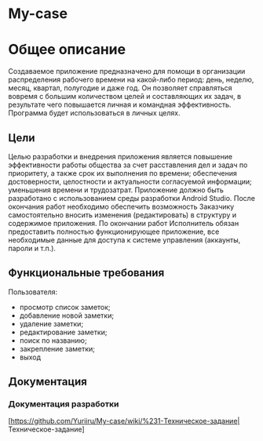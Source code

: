 # My-case
# Общее описание
Создаваемое приложение предназначено для помощи в организации
распределения рабочего времени на какой-либо период: день, неделю, месяц,
квартал, полугодие и даже год. Он позволяет справляться вовремя с большим
количеством целей и составляющих их задач, в результате чего повышается
личная и командная эффективность.
Программа будет использоваться в личных целях.
## Цели 
Целью разработки и внедрения приложения является повышение
эффективности работы общества за счет расставления дел и задач по
приоритету, а также срок их выполнения по времени; обеспечения
достоверности, целостности и актуальности согласуемой информации;
уменьшения времени и трудозатрат.
Приложение должно быть разработано с использованием среды
разработки Android Studio. После окончания работ необходимо обеспечить
возможность Заказчику самостоятельно вносить изменения (редактировать) в
структуру и содержимое приложения.
По окончании работ Исполнитель обязан предоставить полностью
функционирующее приложение, все необходимые данные для доступа к
системе управления (аккаунты, пароли и т.п.).
## Функциональные требования
Пользователя:
- просмотр список заметок;
- добавление новой заметки;
- удаление заметки;
- редактирование заметки;
- поиск по названию;
- закрепление заметки;
- выход
## Документация 
### Документация разработки
[https://github.com/Yuriiru/My-case/wiki/%231-Техническое-задание| Техническое-задание]
